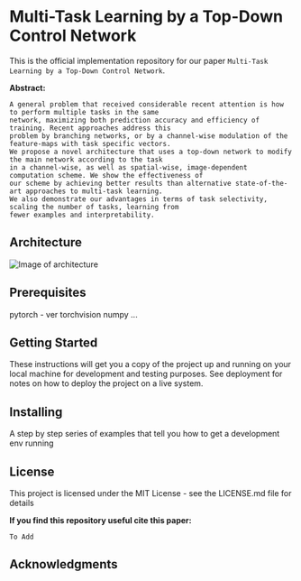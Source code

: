 # Multi-Task Learning by a Top-Down Control Network
This is the official implementation repository for our paper  `Multi-Task Learning by a Top-Down Control Network`.

**Abstract:**
```
A general problem that received considerable recent attention is how to perform multiple tasks in the same
network, maximizing both prediction accuracy and efficiency of training. Recent approaches address this
problem by branching networks, or by a channel-wise modulation of the feature-maps with task specific vectors. 
We propose a novel architecture that uses a top-down network to modify the main network according to the task
in a channel-wise, as well as spatial-wise, image-dependent computation scheme. We show the effectiveness of
our scheme by achieving better results than alternative state-of-the-art approaches to multi-task learning. 
We also demonstrate our advantages in terms of task selectivity, scaling the number of tasks, learning from
fewer examples and interpretability.
```
## Architecture
![Image of architecture](https://github.com/barakhi/TD_MultiTask/images/detailed_arch_.png)

## Prerequisites
pytorch - ver 
torchvision
numpy
...

## Getting Started
These instructions will get you a copy of the project up and running on your local machine for development and testing purposes. See deployment for notes on how to deploy the project on a live system.


## Installing
A step by step series of examples that tell you how to get a development env running


## License
This project is licensed under the MIT License - see the LICENSE.md file for details

**If you find this repository useful cite this paper:**
```
To Add
```
## Acknowledgments


